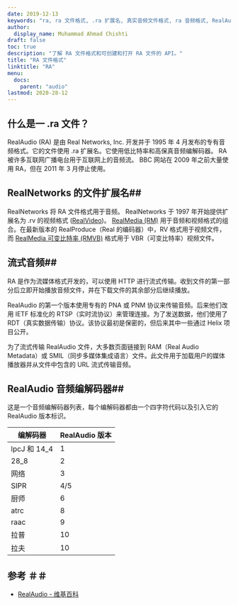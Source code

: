 ```yaml
---
date: 2019-12-13
keywords: "ra, ra 文件格式, .ra 扩展名, 真实音频文件格式, ra 音频格式, RealAudio 文件格式"
author:
  display_name: Muhammad Ahmad Chishti
draft: false
toc: true
description: "了解 RA 文件格式和可创建和打开 RA 文件的 API。"
title: "RA 文件格式"
linktitle: "RA"
menu:
  docs:
    parent: "audio"
lastmod: 2020-28-12
---
```


## 什么是一 .ra 文件？ ##

RealAudio (RA) 是由 Real Networks, Inc. 开发并于 1995 年 4 月发布的专有音频格式。它的文件使用 .ra 扩展名。它使用低比特率和高保真音频编解码器。 RA 被许多互联网广播电台用于互联网上的音频流。 BBC 网站在 2009 年之前大量使用 RA，但在 2011 年 3 月停止使用。

## RealNetworks 的文件扩展名##

RealNetworks 将 RA 文件格式用于音频。 RealNetworks 于 1997 年开始提供扩展名为 .rv 的视频格式 ([RealVideo](/zh/video/rv/))。 [RealMedia (RM)](/zh/video/rm/) 用于音频和视频格式的组合。在最新版本的 RealProduce（Real 的编码器）中，RV 格式用于视频文件，而 [RealMedia 可变比特率 (RMVB)](/zh/video/rmvb/) 格式用于 VBR（可变比特率）视频文件。

## 流式音频##

RA 是作为流媒体格式开发的，可以使用 HTTP 进行流式传输。收到文件的第一部分后立即开始播放音频文件，并在下载文件的其余部分后继续播放。

RealAudio 的第一个版本使用专有的 PNA 或 PNM 协议来传输音频。后来他们改用 IETF 标准化的 RTSP（实时流协议）来管理连接。为了发送数据，他们使用了 RDT（真实数据传输）协议。该协议最初是保密的，但后来其中一些通过 Helix 项目公开。

为了流式传输 RealAudio 文件，大多数页面链接到 RAM（Real Audio Metadata）或 SMIL（同步多媒体集成语言）文件。此文件用于加载用户的媒体播放器并从文件中包含的 URL 流式传输音频。

## RealAudio 音频编解码器##

这是一个音频编解码器列表，每个编解码器都由一个四字符代码以及引入它的 RealAudio 版本标识。

|编解码器|RealAudio 版本|
|---|---|
|lpcJ 和 14_4|1|
|28_8|2|
|网络|3|
|SIPR|4/5|
|厨师|6|
|atrc|8|
|raac|9|
|拉普|10|
|拉夫|10|

## 参考 ＃＃

- [RealAudio - 维基百科](https://en.wikipedia.org/wiki/RealAudio)

